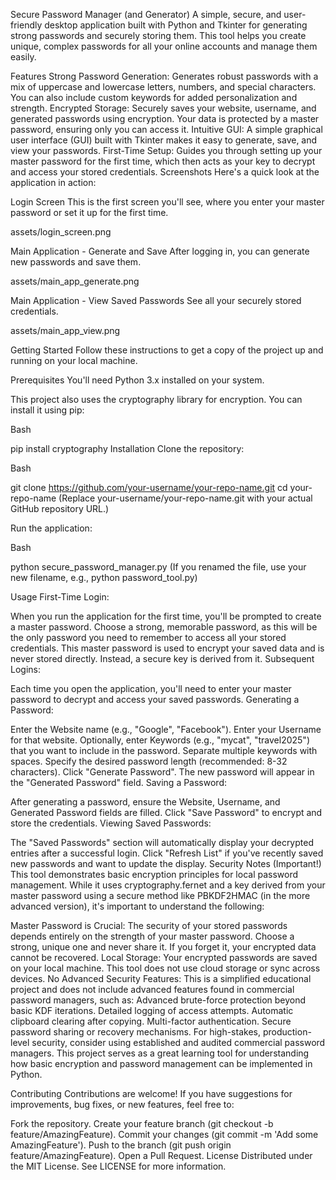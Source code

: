 Secure Password Manager (and Generator)
A simple, secure, and user-friendly desktop application built with Python and Tkinter for generating strong passwords and securely storing them. This tool helps you create unique, complex passwords for all your online accounts and manage them easily.

Features
Strong Password Generation: Generates robust passwords with a mix of uppercase and lowercase letters, numbers, and special characters. You can also include custom keywords for added personalization and strength.
Encrypted Storage: Securely saves your website, username, and generated passwords using encryption. Your data is protected by a master password, ensuring only you can access it.
Intuitive GUI: A simple graphical user interface (GUI) built with Tkinter makes it easy to generate, save, and view your passwords.
First-Time Setup: Guides you through setting up your master password for the first time, which then acts as your key to decrypt and access your stored credentials.
Screenshots
Here's a quick look at the application in action:

Login Screen
This is the first screen you'll see, where you enter your master password or set it up for the first time.

assets/login_screen.png

Main Application - Generate and Save
After logging in, you can generate new passwords and save them.

assets/main_app_generate.png

Main Application - View Saved Passwords
See all your securely stored credentials.

assets/main_app_view.png

Getting Started
Follow these instructions to get a copy of the project up and running on your local machine.

Prerequisites
You'll need Python 3.x installed on your system.

This project also uses the cryptography library for encryption. You can install it using pip:

Bash

pip install cryptography
Installation
Clone the repository:

Bash

git clone https://github.com/your-username/your-repo-name.git
cd your-repo-name
(Replace your-username/your-repo-name.git with your actual GitHub repository URL.)

Run the application:

Bash

python secure_password_manager.py
(If you renamed the file, use your new filename, e.g., python password_tool.py)

Usage
First-Time Login:

When you run the application for the first time, you'll be prompted to create a master password. Choose a strong, memorable password, as this will be the only password you need to remember to access all your stored credentials.
This master password is used to encrypt your saved data and is never stored directly. Instead, a secure key is derived from it.
Subsequent Logins:

Each time you open the application, you'll need to enter your master password to decrypt and access your saved passwords.
Generating a Password:

Enter the Website name (e.g., "Google", "Facebook").
Enter your Username for that website.
Optionally, enter Keywords (e.g., "mycat", "travel2025") that you want to include in the password. Separate multiple keywords with spaces.
Specify the desired password length (recommended: 8-32 characters).
Click "Generate Password". The new password will appear in the "Generated Password" field.
Saving a Password:

After generating a password, ensure the Website, Username, and Generated Password fields are filled.
Click "Save Password" to encrypt and store the credentials.
Viewing Saved Passwords:

The "Saved Passwords" section will automatically display your decrypted entries after a successful login.
Click "Refresh List" if you've recently saved new passwords and want to update the display.
Security Notes (Important!)
This tool demonstrates basic encryption principles for local password management. While it uses cryptography.fernet and a key derived from your master password using a secure method like PBKDF2HMAC (in the more advanced version), it's important to understand the following:

Master Password is Crucial: The security of your stored passwords depends entirely on the strength of your master password. Choose a strong, unique one and never share it. If you forget it, your encrypted data cannot be recovered.
Local Storage: Your encrypted passwords are saved on your local machine. This tool does not use cloud storage or sync across devices.
No Advanced Security Features: This is a simplified educational project and does not include advanced features found in commercial password managers, such as:
Advanced brute-force protection beyond basic KDF iterations.
Detailed logging of access attempts.
Automatic clipboard clearing after copying.
Multi-factor authentication.
Secure password sharing or recovery mechanisms.
For high-stakes, production-level security, consider using established and audited commercial password managers. This project serves as a great learning tool for understanding how basic encryption and password management can be implemented in Python.

Contributing
Contributions are welcome! If you have suggestions for improvements, bug fixes, or new features, feel free to:

Fork the repository.
Create your feature branch (git checkout -b feature/AmazingFeature).
Commit your changes (git commit -m 'Add some AmazingFeature').
Push to the branch (git push origin feature/AmazingFeature).
Open a Pull Request.
License
Distributed under the MIT License. See LICENSE for more information.
